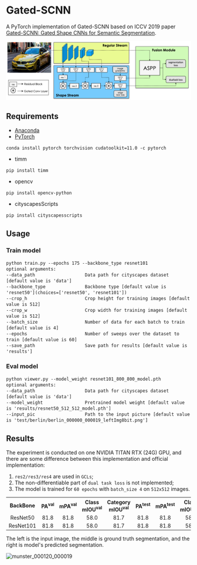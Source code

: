 # Gated-SCNN

A PyTorch implementation of Gated-SCNN based on ICCV 2019
paper [Gated-SCNN: Gated Shape CNNs for Semantic Segmentation](https://arxiv.org/abs/1907.05740).

![Network Architecture image from the paper](structure.png)

## Requirements

- [Anaconda](https://www.anaconda.com/download/)
- [PyTorch](https://pytorch.org)

```
conda install pytorch torchvision cudatoolkit=11.0 -c pytorch
```

- timm

```
pip install timm
```

- opencv

```
pip install opencv-python
```

- cityscapesScripts

```
pip install cityscapesscripts
```

## Usage

### Train model

```
python train.py --epochs 175 --backbone_type resnet101
optional arguments:
--data_path                   Data path for cityscapes dataset [default value is 'data']
--backbone_type               Backbone type [default value is 'resnet50'](choices=['resnet50', 'resnet101'])
--crop_h                      Crop height for training images [default value is 512]
--crop_w                      Crop width for training images [default value is 512]
--batch_size                  Number of data for each batch to train [default value is 4]
--epochs                      Number of sweeps over the dataset to train [default value is 60]
--save_path                   Save path for results [default value is 'results']
```

### Eval model

```
python viewer.py --model_weight resnet101_800_800_model.pth
optional arguments:
--data_path                   Data path for cityscapes dataset [default value is 'data']
--model_weight                Pretrained model weight [default value is 'results/resnet50_512_512_model.pth']
--input_pic                   Path to the input picture [default value is 'test/berlin/berlin_000000_000019_leftImg8bit.png']
```

## Results

The experiment is conducted on one NVIDIA TITAN RTX (24G) GPU, and there are some difference between this implementation
and official implementation:

1. `res2/res3/res4` are used in `GCLs`;
2. The non-differentiable part of `dual task loss` is not implemented;
3. The model is trained for `60 epochs` with `batch_size 4` on `512x512` images.

<table>
	<tbody>
		<!-- START TABLE -->
		<!-- TABLE HEADER -->
		<th>BackBone</th>
		<th>PA<sup>val</sup></th>
		<th>mPA<sup>val</sup></th>
		<th>Class mIOU<sup>val</sup></th>
		<th>Category mIOU<sup>val</sup></th>
		<th>PA<sup>test</sup></th>
		<th>mPA<sup>test</sup></th>
		<th>Class mIOU<sup>test</sup></th>
		<th>Category mIOU<sup>test</sup></th>
		<th>FPS</th>
		<th>Download</th>
		<!-- TABLE BODY -->
		<tr>
			<td align="center">ResNet50</td>
			<td align="center">81.8</td>
			<td align="center">81.8</td>
			<td align="center">58.0</td>
			<td align="center">81.7</td>
			<td align="center">81.8</td>
            <td align="center">81.8</td>
			<td align="center">58.0</td>
			<td align="center">81.7</td>
			<td align="center">197</td>
			<td align="center"><a href="https://pan.baidu.com/s/1cmcAtDewYs2lWK7LaktofQ">eg6a</a></td>
		</tr>
		<tr>
			<td align="center">ResNet101</td>
			<td align="center">81.8</td>
			<td align="center">81.8</td>
			<td align="center">58.0</td>
			<td align="center">81.7</td>
			<td align="center">81.8</td>
            <td align="center">81.8</td>
			<td align="center">58.0</td>
			<td align="center">81.7</td>
			<td align="center">197</td>
			<td align="center"><a href="https://pan.baidu.com/s/1cmcAtDewYs2lWK7LaktofQ">eg6a</a></td>
		</tr>
	</tbody>
</table>

The left is the input image, the middle is ground truth segmentation, and the right is model's predicted segmentation.

![munster_000120_000019](result.png)

